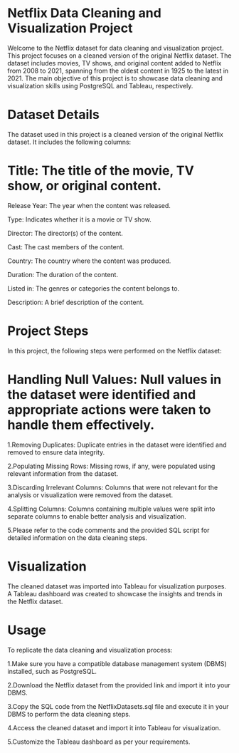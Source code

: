 # Netflix Data Cleaning and Visualization Project
Welcome to the Netflix dataset for data cleaning and visualization project. This project focuses on a cleaned version of the original Netflix dataset. The dataset includes movies, TV shows, and original content added to Netflix from 2008 to 2021, spanning from the oldest content in 1925 to the latest in 2021. The main objective of this project is to showcase data cleaning and visualization skills using PostgreSQL and Tableau, respectively.

# Dataset Details
The dataset used in this project is a cleaned version of the original Netflix dataset. It includes the following columns:

# Title: The title of the movie, TV show, or original content.
Release Year: The year when the content was released.

Type: Indicates whether it is a movie or TV show.

Director: The director(s) of the content.

Cast: The cast members of the content.

Country: The country where the content was produced.

Duration: The duration of the content.

Listed in: The genres or categories the content belongs to.

Description: A brief description of the content.

# Project Steps
In this project, the following steps were performed on the Netflix dataset:

# Handling Null Values: Null values in the dataset were identified and appropriate actions were taken to handle them effectively.
1.Removing Duplicates: Duplicate entries in the dataset were identified and removed to ensure data integrity.

2.Populating Missing Rows: Missing rows, if any, were populated using relevant information from the dataset.

3.Discarding Irrelevant Columns: Columns that were not relevant for the analysis or visualization were removed from the dataset.

4.Splitting Columns: Columns containing multiple values were split into separate columns to enable better analysis and visualization.

5.Please refer to the code comments and the provided SQL script for detailed information on the data cleaning steps.

# Visualization
The cleaned dataset was imported into Tableau for visualization purposes. 
A Tableau dashboard was created to showcase the insights and trends in the Netflix dataset.

# Usage
To replicate the data cleaning and visualization process:

1.Make sure you have a compatible database management system (DBMS) installed, such as PostgreSQL.

2.Download the Netflix dataset from the provided link and import it into your DBMS.

3.Copy the SQL code from the NetflixDatasets.sql file and execute it in your DBMS to perform the data cleaning steps.

4.Access the cleaned dataset and import it into Tableau for visualization.

5.Customize the Tableau dashboard as per your requirements.
